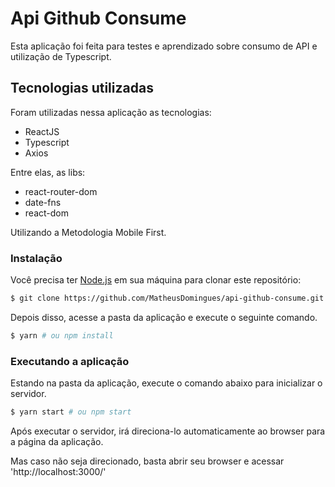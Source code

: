 # Api Github Consume

Esta aplicação foi feita para testes e aprendizado sobre consumo de API e utilização de Typescript.

## Tecnologias utilizadas

Foram utilizadas nessa aplicação as tecnologias:

- ReactJS
- Typescript
- Axios

Entre elas, as libs:

- react-router-dom
- date-fns
- react-dom

Utilizando a Metodologia Mobile First.

### Instalação

Você precisa ter [Node.js](https://nodejs.org) em sua máquina para clonar este repositório:

```sh
$ git clone https://github.com/MatheusDomingues/api-github-consume.git
```

Depois disso, acesse a pasta da aplicação e execute o seguinte comando.

```sh
$ yarn # ou npm install
```

### Executando a aplicação

Estando na pasta da aplicação, execute o comando abaixo para inicializar o servidor.

```sh
$ yarn start # ou npm start
```

Após executar o servidor, irá direciona-lo automaticamente ao browser para a página da aplicação.

Mas caso não seja direcionado, basta abrir seu browser e acessar 'http://localhost:3000/'
